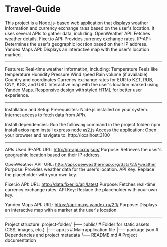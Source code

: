 # Travel-Guide
This project is a Node.js-based web application that displays weather information and currency exchange rates based on the user's location.
It uses several APIs to gather data, including:
    OpenWeather API: Fetches weather details.
    Fixer.io API: Provides currency exchange rates.
    IP-API: Determines the user's geographic location based on their IP address.
    Yandex Maps API: Displays an interactive map with the user's location marked.

-----
Features:
Real-time weather information, including:
Temperature
Feels like temperature
Humidity
Pressure
Wind speed
Rain volume (if available)
Country and coordinates
Currency exchange rates for EUR to KZT, RUB, CNY, KGS, and USD.
Interactive map with the user's location marked using Yandex Maps.
Responsive design with styled HTML for better user experience.

-----
Installation and Setup
Prerequisites:
    Node.js installed on your system.
    Internet access to fetch data from APIs.

Install dependencies: Run the following command in the project folder:
    npm install axios
    npm install express
    node as2.js
Access the application: Open your browser and navigate to:
    http://localhost:3100
    
-----
APIs Used
IP-API:
    URL: http://ip-api.com/json/
    Purpose: Retrieves the user's geographic location based on their IP address.

OpenWeather API:
    URL: http://api.openweathermap.org/data/2.5/weather
    Purpose: Provides weather data for the user's location.
    API Key: Replace the placeholder with your own key.

Fixer.io API:
    URL: http://data.fixer.io/api/latest
    Purpose: Fetches real-time currency exchange rates.
    API Key: Replace the placeholder with your own key.

Yandex Maps API:
    URL: https://api-maps.yandex.ru/2.1/
    Purpose: Displays an interactive map with a marker at the user's location.

-----
Project structure:
project-folder/
├── public/              # Folder for static assets (CSS, images, etc.)
├── app.js               # Main application file
├── package.json         # Dependencies and project metadata
└── README.md            # Project documentation
